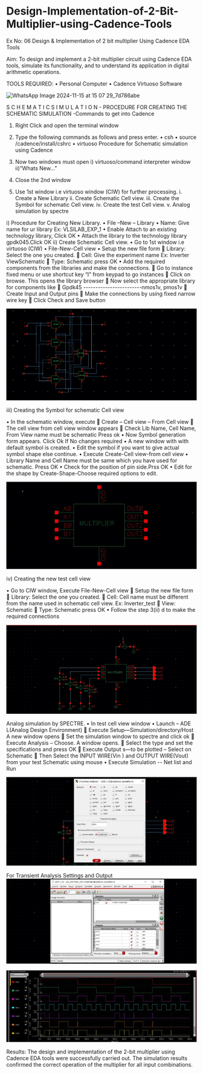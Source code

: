 # Design-Implementation-of-2-Bit-Multiplier-using-Cadence-Tools
Ex No: 06    Design & Implementation of 2 bit multiplier Using Cadence EDA Tools   

Aim:
To design and implement a 2-bit multiplier circuit using Cadence EDA tools, simulate its functionality, and to understand its application in digital arithmetic operations.

TOOLS REQUIRED:
•	Personal Computer
•	Cadence Virtuoso Software

![WhatsApp Image 2024-11-15 at 15 07 29_7d786abe](https://github.com/user-attachments/assets/e7305e27-74e3-42c4-aafe-6bb2c5e37e04)

S C H E M A T I C S I M U L A T I O N - PROCEDURE FOR CREATING THE SCHEMATIC SIMULATION -Commands to get into Cadence

1.	Right Click and open the terminal window
2.	Type the following commands as follows and press enter.
•	csh
•	source /cadence/install/cshrc
•	virtuoso 
Procedure for Schematic simulation using Cadence

1.	Now two windows must open i) virtuoso/command interpreter window ii)”Whats New…”
2.	Close the 2nd window
3.	Use 1st window i.e virtuoso window (CIW) for further processing.
i.	Create a New Library
ii.	Create Schematic Cell view.
iii.	Create the Symbol for schematic Cell view.
iv.	Create the test Cell view.
v.	Analog simulation by spectre


i)	Procedure for Creating New Library.
•	File –New – Library
•	Name: Give name for ur library Ex: VLSILAB_EXP_1
•	Enable Attach to an existing technology library, Click OK
•	Attach the library to the technology library gpdk045.Click OK
ii)	Create Schematic Cell view.
•	Go to 1st window i.e virtuoso (CIW)
•	File-New-Cell view
•	Setup the new file form
	Library: Select the one you created.
	Cell: Give the experiment name Ex: Inverter ViewSchematic
	Type: Schematic press OK
•	Add the required components from the libraries and make the connections.
	Go to instance fixed menu or use shortcut key “I” from keypad to go instances
	Click on browse. This opens the library browser
	Now select the appropriate library for components like 
	Gpdk45 ------------------------nmos1v, pmos1v
	Create Input and Output pins
	Make the connections by using fixed narrow wire key
	Click Check and Save button

![IMG-20241019-WA0032](https://github.com/Keerthivasan-27/Design-Implementation-of-2-Bit-Multiplier-using-Cadence-Tools/blob/main/exp%206%201.jpg)

 
iii)	Creating the Symbol for schematic Cell view

•	In the schematic window, execute 
	Create – Cell view – From Cell view
	The cell view from cell view window appears
	Check Lib Name, Cell Name, From View name must be schematic Press ok
•	Now Symbol generation form appears. Click Ok If No changes required
•	A new window with with default symbol is created.
•	Edit the symbol if you want to give actual symbol shape else continue.
•	Execute Create-Cell view-from cell view
•	Library Name and Cell Name must be same which you have used for schematic. Press OK
•	Check for the position of pin side.Prss OK
•	Edit for the shape by Create-Shape-Choose required options to edit.

 ![IMG-20241019-WA0029](https://github.com/Keerthivasan-27/Design-Implementation-of-2-Bit-Multiplier-using-Cadence-Tools/blob/main/exp%206%202.jpg)



iv)	Creating the new test cell view

•	Go to CIW window, Execute File-New-Cell view
	Setup the new file form
	Library: Select the one you created.
	Cell: Cell name must be different from the name used in schematic cell view. Ex: Inverter_test
	View: Schematic
	Type: Schematic press OK
•	Follow the step 3(ii) d to make the required connections


![IMG-20241019-WA0031](https://github.com/Keerthivasan-27/Design-Implementation-of-2-Bit-Multiplier-using-Cadence-Tools/blob/main/exp%206%203.jpg)

 

Analog simulation by SPECTRE.
•	In test cell view window
•	Launch – ADE L(Analog Design Environment)
	Execute Setup—Simulation/directory/Host A new window opens
	Set the simulation window to spectre and click ok
	Execute Analysis – Choose. A window opens.
	Select the type and set the specifications and press OK
	Execute Output s—to be plotted – Select on Schematic
	Then Select the INPUT WIRE(Vin ) and OUTPUT WIRE(Vout) from your test Schematic using mouse
•	Execute Simulation -- Net list and Run

![IMG-20241026-WA0016](https://github.com/Keerthivasan-27/Design-Implementation-of-2-Bit-Multiplier-using-Cadence-Tools/blob/main/exp%206%204.jpg)


For Transient Analysis Settings and Output
![IMG-20241019-WA0028](https://github.com/Keerthivasan-27/Design-Implementation-of-2-Bit-Multiplier-using-Cadence-Tools/blob/main/exp%206%205.jpg)


 ![IMG-20241019-WA0027](https://github.com/Keerthivasan-27/Design-Implementation-of-2-Bit-Multiplier-using-Cadence-Tools/blob/main/exp%206%206.jpg)

  

Results:
The design and implementation of the 2-bit multiplier using Cadence EDA tools were successfully carried out. The simulation results confirmed the correct operation of the multiplier for all input combinations. 
